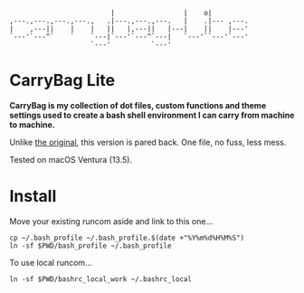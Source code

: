 
                             |                 |    o|         
    ,---.,---.,---.,---.,   .|---.,---.,---.   |    .|--- ,---.
    |    ,---||    |    |   ||   |,---||   |---|    ||    |---'
    `---'`---^`    `    `---|`---'`---^`---|   `---'``---'`---'
                        `---'          `---'                   

# CarryBag Lite
**CarryBag is my collection of dot files, custom functions and theme settings 
used to create a bash shell environment I can carry from machine to machine.**

Unlike [the original](https://github.com/ali5ter/carrybag), this version is pared back. One file, no fuss, less mess.

Tested on macOS Ventura (13.5).

# Install
Move your existing runcom aside and link to this one...

    cp ~/.bash_profile ~/.bash_profile.$(date +"%Y%m%d%H%M%S")
    ln -sf $PWD/bash_profile ~/.bash_profile

To use local runcom...

    ln -sf $PWD/bashrc_local_work ~/.bashrc_local